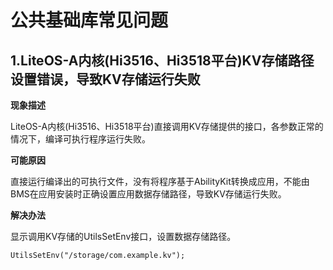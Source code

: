 # 公共基础库常见问题


## 1.LiteOS-A内核(Hi3516、Hi3518平台)KV存储路径设置错误，导致KV存储运行失败

**现象描述**

LiteOS-A内核(Hi3516、Hi3518平台)直接调用KV存储提供的接口，各参数正常的情况下，编译可执行程序运行失败。

**可能原因**

直接运行编译出的可执行文件，没有将程序基于AbilityKit转换成应用，不能由BMS在应用安装时正确设置应用数据存储路径，导致KV存储运行失败。

**解决办法**

显示调用KV存储的UtilsSetEnv接口，设置数据存储路径。

  
```
UtilsSetEnv("/storage/com.example.kv");
```
